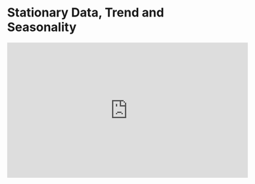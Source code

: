 # Stationary Data, Trend and Seasonality

<iframe width="560" height="315" src="https://www.youtube.com/embed/_CxZsyIMJ1I" title="YouTube video player" frameborder="0" allow="accelerometer; autoplay; clipboard-write; encrypted-media; gyroscope; picture-in-picture" allowfullscreen></iframe>